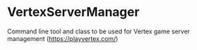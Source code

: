 # VertexServerManager
Command line tool and class to be used for Vertex game server management (https://playvertex.com/)
